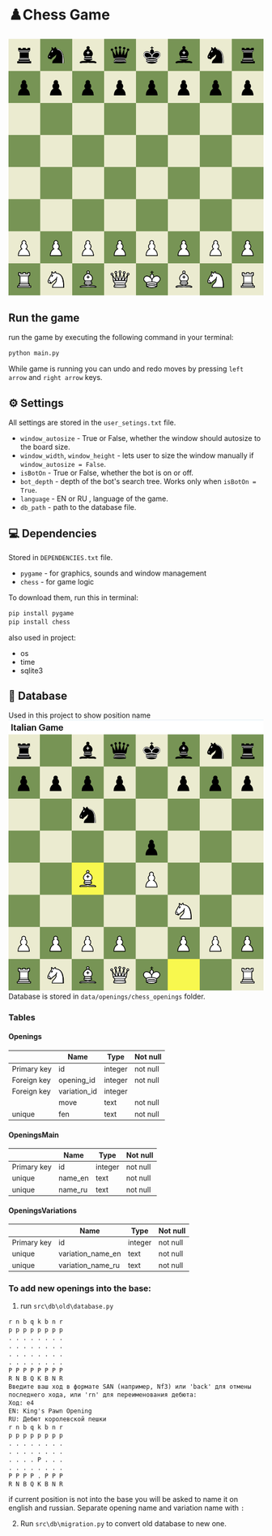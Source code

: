 # ♟️Chess Game
![board start position](assets\images\docs-images\board-start-pos.png)

## Run the game
run the game by executing the following command in your terminal:
```bash
python main.py
```

While game is running you can undo and redo moves by pressing `left arrow` and `right arrow` keys.

## ⚙️ Settings
All settings are stored in the `user_setings.txt` file.

- `window_autosize` - True or False, whether the window should autosize to the board size.
- `window_width`, `window_height` - lets user to size the window manually if `window_autosize = False`.
- `isBotOn` - True or False, whether the bot is on or off.
- `bot_depth` - depth of the bot's search tree. Works only when `isBotOn = True`.
- `language` - EN or RU , language of the game.
- `db_path` - path to the database file.

## 💻 Dependencies
Stored in `DEPENDENCIES.txt` file.
- `pygame` - for graphics, sounds and window management
- `chess` - for game logic

To download them, run this in terminal:
```bash
pip install pygame
pip install chess
```

also used in project:
- os
- time
- sqlite3

## 📄 Database
Used in this project to show position name
![db usege](assets\images\docs-images\italian-game-pos.png)
Database is stored in `data/openings/chess_openings` folder.

### Tables
#### Openings
||Name|Type|Not null|
|---|---|---|---|
|Primary key|id|integer|not null|
|Foreign key|opening_id|integer|not null|
|Foreign key|variation_id|integer||
||move|text|not null|
|unique|fen|text|not null|

#### OpeningsMain
||Name|Type|Not null|
|---|---|---|---|
|Primary key|id|integer|not null|
|unique|name_en|text|not null|
|unique|name_ru|text|not null|

#### OpeningsVariations
||Name|Type|Not null|
|---|---|---|---|
|Primary key|id|integer|not null|
|unique|variation_name_en|text|not null|
|unique|variation_name_ru|text|not null|

### To add new openings into the base:
1. run `src\db\old\database.py`

```
r n b q k b n r
p p p p p p p p
. . . . . . . .
. . . . . . . .
. . . . . . . .
. . . . . . . .
P P P P P P P P
R N B Q K B N R
Введите ваш ход в формате SAN (например, Nf3) или 'back' для отмены последнего хода, или 'rn' для переименования дебюта:
Ход: e4
EN: King's Pawn Opening
RU: Дебют королевской пешки
r n b q k b n r
p p p p p p p p
. . . . . . . .
. . . . . . . .
. . . . P . . .
. . . . . . . .
P P P P . P P P
R N B Q K B N R
```
if current position is not into the base you will be asked to name it on english and russian. Separate opening name and variation name with `:`

2. Run `src\db\migration.py` to convert old database to new one.
